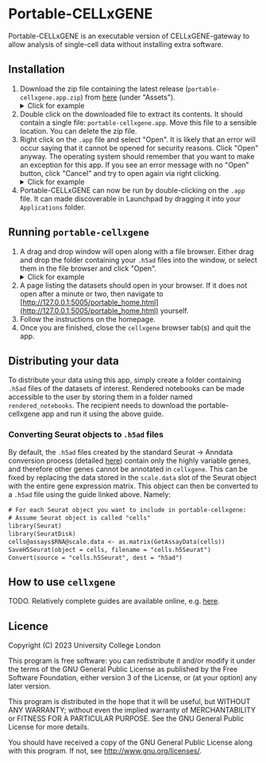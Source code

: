 # Portable-CELLxGENE

Portable-CELLxGENE is an executable version of CELLxGENE-gateway to allow
analysis of single-cell data without installing extra software.

## Installation

1. Download the zip file containing the latest release
   (`portable-cellxgene.app.zip`) from
   [here](https://github.com/george-hall-ucl/portable-cellxgene/releases/latest)
   (under "Assets").
   <details>
   <summary>Click for example</summary>
   <kbd>![Image showing location of the executable download.](images/screenshot_download.png)</kbd>
   </details>
2. Double click on the downloaded file to extract its contents. It should
   contain a single file: `portable-cellxgene.app`. Move this file to a sensible
   location. You can delete the zip file.
3. Right click on the `.app` file and select "Open". It is likely that an error
   will occur saying that it cannot be opened for security reasons. Click
   "Open" anyway. The operating system should remember that you want to make an
   exception for this app. If you see an error message with no "Open" button,
   click "Cancel" and try to open again via right clicking.
   <details>
   <summary>Click for example</summary>
   <kbd>![Image showing how to allow executable to be opened.](images/screenshot_fix.png)</kbd>
   </details>
4. Portable-CELLxGENE can now be run by double-clicking on the `.app` file. It
   can made discoverable in Launchpad by dragging it into your `Applications`
   folder.


## Running `portable-cellxgene`

1. A drag and drop window will open along with a file browser. Either drag and
   drop the folder containing your `.h5ad` files into the window, or select
   them in the file browser and click "Open".
   <details>
   <summary>Click for example</summary>
   <kbd>![Image showing how to select dataset.](images/screenshot_dataset_selection.png)</kbd>
   </details>
2. A page listing the datasets should open in your browser. If it does not open
   after a minute or two, then navigate to
   [http://127.0.0.1:5005/portable_home.html](http://127.0.0.1:5005/portable_home.html)
   yourself.
3. Follow the instructions on the homepage.
4. Once you are finished, close the `cellxgene` browser tab(s) and quit the
   app.

## Distributing your data

To distribute your data using this app, simply create a folder containing
`.h5ad` files of the datasets of interest. Rendered notebooks can be made
accessible to the user by storing them in a folder named `rendered_notebooks`.
The recipient needs to download the portable-cellxgene app and run it using the
above guide.

### Converting Seurat objects to `.h5ad` files

By default, the `.h5ad` files created by the standard Seurat -> Anndata
conversion process (detailed
[here](https://mojaveazure.github.io/seurat-disk/articles/convert-anndata.html))
contain only the highly variable genes, and therefore other genes cannot be
annotated in `cellxgene`. This can be fixed by replacing the data stored in the
`scale.data` slot of the Seurat object with the entire gene expression matrix.
This object can then be converted to a `.h5ad` file using the guide linked
above. Namely:

```{r}
# For each Seurat object you want to include in portable-cellxgene:
# Assume Seurat object is called "cells"
library(Seurat)
library(SeuratDisk)
cells@assays$RNA@scale.data <- as.matrix(GetAssayData(cells))
SaveH5Seurat(object = cells, filename = "cells.h5Seurat")
Convert(source = "cells.h5Seurat", dest = "h5ad")
```

## How to use `cellxgene`

TODO. Relatively complete guides are available online, e.g.
[here](https://icbi-lab.github.io/cellxgene-user-guide/).

## Licence

Copyright (C) 2023 University College London

This program is free software: you can redistribute it and/or modify
it under the terms of the GNU General Public License as published by
the Free Software Foundation, either version 3 of the License, or
(at your option) any later version.

This program is distributed in the hope that it will be useful,
but WITHOUT ANY WARRANTY; without even the implied warranty of
MERCHANTABILITY or FITNESS FOR A PARTICULAR PURPOSE.  See the
GNU General Public License for more details.

You should have received a copy of the GNU General Public License
along with this program.  If not, see <http://www.gnu.org/licenses/>.
